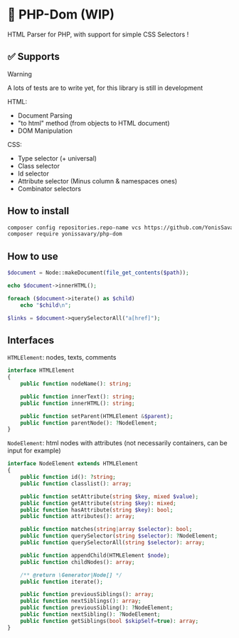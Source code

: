 # 📜 PHP-Dom (WIP)

HTML Parser for PHP, with support for simple CSS Selectors !

## ✅ Supports

> [!WARNING]
> A lots of tests are to write yet, for this library is still in development

HTML:
- Document Parsing
- "to html" method (from objects to HTML document)
- DOM Manipulation

CSS:
- Type selector (+ universal)
- Class selector
- Id selector
- Attribute selector (Minus column & namespaces ones)
- Combinator selectors

## How to install

```bash
composer config repositories.repo-name vcs https://github.com/YonisSavary/PHP-Dom
composer require yonissavary/php-dom
```

## How to use

```php
$document = Node::makeDocument(file_get_contents($path));

echo $document->innerHTML();

foreach ($document->iterate() as $child)
    echo "$child\n";

$links = $document->querySelectorAll("a[href]");
```


## Interfaces

`HTMLElement`: nodes, texts, comments

```php
interface HTMLElement
{
    public function nodeName(): string;

    public function innerText(): string;
    public function innerHTML(): string;

    public function setParent(HTMLElement &$parent);
    public function parentNode(): ?NodeElement;
}
```


`NodeElement`: html nodes with attributes (not necessarily containers, can be input for example)

```php
interface NodeElement extends HTMLElement
{
    public function id(): ?string;
    public function classlist(): array;

    public function setAttribute(string $key, mixed $value);
    public function getAttribute(string $key): mixed;
    public function hasAttribute(string $key): bool;
    public function attributes(): array;

    public function matches(string|array $selector): bool;
    public function querySelector(string $selector): ?NodeElement;
    public function querySelectorAll(string $selector): array;

    public function appendChild(HTMLElement $node);
    public function childNodes(): array;

    /** @return \Generator|Node[] */
    public function iterate();

    public function previousSiblings(): array;
    public function nextSiblings(): array;
    public function previousSibling(): ?NodeElement;
    public function nextSibling(): ?NodeElement;
    public function getSiblings(bool $skipSelf=true): array;
}
```